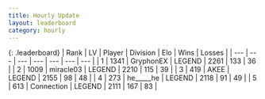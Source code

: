 ```yaml
---
title: Hourly Update
layout: leaderboard
category: hourly
---
```


{: .leaderboard}
| Rank | LV | Player | Division | Elo | Wins | Losses |
| --- | --- | --- | --- | --- | --- | --- |
| <span data-change="0">1</span> | 1341 | <span title="ID: 315148">GryphonEX</span> | LEGEND | <span data-change="4">2261</span> | <span data-change="1">133</span> | <span data-change="0">36</span> |
| <span data-change="0">2</span> | 1009 | <span title="ID: 416373">miracle03</span> | LEGEND | <span data-change="0">2210</span> | <span data-change="0">115</span> | <span data-change="0">39</span> |
| <span data-change="0">3</span> | 419 | <span title="ID: 455100">AKEE</span> | LEGEND | <span data-change="0">2155</span> | <span data-change="0">98</span> | <span data-change="0">48</span> |
| <span data-change="0">4</span> | 273 | <span title="ID: 405067">he_____he</span> | LEGEND | <span data-change="0">2118</span> | <span data-change="0">91</span> | <span data-change="0">49</span> |
| <span data-change="0">5</span> | 613 | <span title="ID: 539711">Connection</span> | LEGEND | <span data-change="0">2111</span> | <span data-change="0">167</span> | <span data-change="0">83</span> |